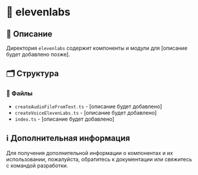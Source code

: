 # 📁 elevenlabs

## 📝 Описание
Директория `elevenlabs` содержит компоненты и модули для [описание будет добавлено позже].

## 🗂️ Структура

### 📄 Файлы

- `createAudioFileFromText.ts` - [описание будет добавлено]
- `createVoiceElevenLabs.ts` - [описание будет добавлено]
- `index.ts` - [описание будет добавлено]

## ℹ️ Дополнительная информация

Для получения дополнительной информации о компонентах и их использовании, пожалуйста, обратитесь к документации или свяжитесь с командой разработки.
